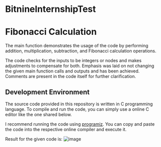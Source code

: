 # BitnineInternshipTest

# Fibonacci Calculation

The main function demonstrates the usage of the code by performing addition, multiplication, subtraction, and Fibonacci calculation operations.

The code checks for the inputs to be integers or nodes and makes adjustments to compensate for both. Emphasis was laid on not changing the given main function calls and outputs and has been achieved.
Comments are present in the code itself for further clarification.

## Development Environment

The source code provided in this repository is written in C programming language. To compile and run the code, you can simply use a online C editor like the one shared below.

I recommend running the code using [programiz](https://www.programiz.com/c-programming/online-compiler). You can copy and paste the code into the respective online compiler and execute it.

Result for the given code is:
![image](https://github.com/waleed-wajdan/BitnineInternshipTest/assets/135476607/06375efd-fa64-48b5-a4d9-4e960073afd5)
